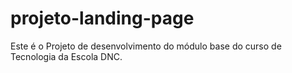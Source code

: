 # projeto-landing-page
Este é o Projeto de desenvolvimento do módulo base do curso de Tecnologia da Escola DNC.
